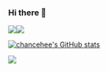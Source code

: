 ### Hi there 👋




<img src="https://img.shields.io/badge/Python-3776AB?style=flat-square&logo=Python&logoColor=white"/><img src="https://img.shields.io/badge/Android-3DDC84?style=flat-square&logo=Android&logoColor=white"/>

[![chancehee's GitHub stats](https://github-readme-stats.vercel.app/api?username=chancehee)](https://github.com/anuraghazra/github-readme-stats)

<img src="http://mazassumnida.wtf/api/v2/generate_badge?boj=rkshktmshk">


<!--
**chancehee/chancehee** is a ✨ _special_ ✨ repository because its `README.md` (this file) appears on your GitHub profile.

Here are some ideas to get you started:

- 🔭 I’m currently working on ...
- 🌱 I’m currently learning ...
- 👯 I’m looking to collaborate on ...
- 🤔 I’m looking for help with ...
- 💬 Ask me about ...
- 📫 How to reach me: ...
- 😄 Pronouns: ...
- ⚡ Fun fact: ...
-->

